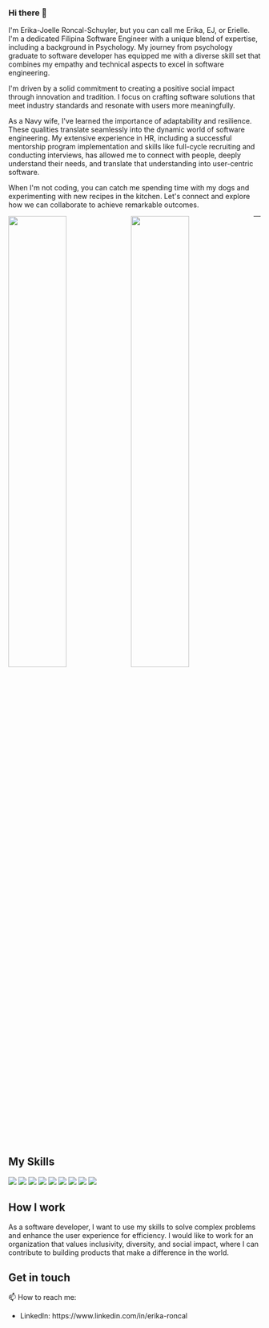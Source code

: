 ### Hi there 👋

I'm Erika-Joelle Roncal-Schuyler, but you can call me Erika, EJ, or Erielle. I'm a dedicated Filipina Software Engineer with a unique blend of expertise, including a background in Psychology. My journey from psychology graduate to software developer has equipped me with a diverse skill set that combines my empathy and technical aspects to excel in software engineering.

I'm driven by a solid commitment to creating a positive social impact through innovation and tradition. I focus on crafting software solutions that meet industry standards and resonate with users more meaningfully.

As a Navy wife, I've learned the importance of adaptability and resilience. These qualities translate seamlessly into the dynamic world of software engineering. My extensive experience in HR, including a successful mentorship program implementation and skills like full-cycle recruiting and conducting interviews, has allowed me to connect with people, deeply understand their needs, and translate that understanding into user-centric software.

When I'm not coding, you can catch me spending time with my dogs and experimenting with new recipes in the kitchen. Let's connect and explore how we can collaborate to achieve remarkable outcomes.

<img align="left" width="48%" src="https://github-readme-stats.vercel.app/api?username=erikajoelleee&theme=nightowl&show_icons=true" />
<img align="left" width="48%" src="https://github-readme-stats.vercel.app/api/top-langs/?username=erikajoelleee&layout=compact" />

****
## My Skills
<div>
<img src="https://img.shields.io/badge/javascript-%23323330.svg?style=for-the-badge&logo=javascript&logoColor=%23F7DF1E" />
<img src="https://img.shields.io/badge/node.js-6DA55F?style=for-the-badge&logo=node.js&logoColor=white" />
<img src="https://img.shields.io/badge/react-%2320232a.svg?style=for-the-badge&logo=react&logoColor=%2361DAFB" />
<img src="https://img.shields.io/badge/express.js-%23404d59.svg?style=for-the-badge&logo=express&logoColor=%2361DAFB" />
<img src="https://img.shields.io/badge/MongoDB-%234ea94b.svg?style=for-the-badge&logo=mongodb&logoColor=white" />
<img src="https://img.shields.io/badge/python-3670A0?style=for-the-badge&logo=python&logoColor=ffdd54" />
<img src="https://img.shields.io/badge/django-%23092E20.svg?style=for-the-badge&logo=django&logoColor=white" />
<img src="https://img.shields.io/badge/postgres-%23316192.svg?style=for-the-badge&logo=postgresql&logoColor=white" />
<img src="https://img.shields.io/badge/git-%23F05033.svg?style=for-the-badge&logo=git&logoColor=white" />
</div>


### 

## How I work
<div>
As a software developer, I want to use my skills to solve complex problems and enhance the user experience for efficiency. I would like to work for an organization that values inclusivity, diversity, and social impact, where I can contribute to building products that make a difference in the world.
</div>

## Get in touch 
📫 How to reach me:
<ul>
  <li> LinkedIn: https://www.linkedin.com/in/erika-roncal </li>
</ul>

